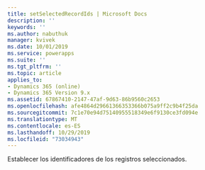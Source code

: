 ```yaml
---
title: setSelectedRecordIds | Microsoft Docs
description: ''
keywords: ''
ms.author: nabuthuk
manager: kvivek
ms.date: 10/01/2019
ms.service: powerapps
ms.suite: ''
ms.tgt_pltfrm: ''
ms.topic: article
applies_to:
- Dynamics 365 (online)
- Dynamics 365 Version 9.x
ms.assetid: 67867410-2147-47af-9d63-86b9560c2653
ms.openlocfilehash: afe4864d29661366353366b075a9ff2c9b4f25da
ms.sourcegitcommit: 7c1e70e94d75140955518349e6f9130ce3fd094e
ms.translationtype: MT
ms.contentlocale: es-ES
ms.lasthandoff: 10/29/2019
ms.locfileid: "73034943"
---
```

Establecer los identificadores de los registros seleccionados.
